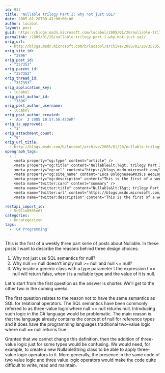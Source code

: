 ```yaml
---
id: 933
title: 'Nullable trilogy Part I: why not just SQL?'
date: 2005-01-20T09:41:00+00:00
author: lucabol
layout: post
guid: https://blogs.msdn.microsoft.com/lucabol/2005/01/20/nullable-trilogy-part-i-why-not-just-sql/
permalink: /2005/01/20/nullable-trilogy-part-i-why-not-just-sql/
orig_url:
  - http://blogs.msdn.microsoft.com/b/lucabol/archive/2005/01/20/357353.aspx
orig_site_id:
  - "3896"
orig_post_id:
  - "357353"
orig_parent_id:
  - "357353"
orig_thread_id:
  - "357353"
orig_application_key:
  - lucabol
orig_post_author_id:
  - "3896"
orig_post_author_username:
  - lucabol
orig_post_author_created:
  - 'Apr  2 2005 10:57:56:453AM'
orig_is_approved:
  - "1"
orig_attachment_count:
  - "0"
orig_url_title:
  - http://blogs.msdn.com/b/lucabol/archive/2005/01/20/nullable-trilogy-part-i-why-not-just-sql.aspx
opengraph_tags:
  - |
    <meta property="og:type" content="article" />
    <meta property="og:title" content="Nullable&lt;T&gt; trilogy Part I: why not just SQL?" />
    <meta property="og:url" content="https://blogs.msdn.microsoft.com/lucabol/2005/01/20/nullable-trilogy-part-i-why-not-just-sql/" />
    <meta property="og:site_name" content="Luca Bolognese&#039;s WebLog" />
    <meta property="og:description" content="This is the first of a weekly three part serie of posts about Nullable&lt;T&gt;. In these posts I want to describe the reasons behind three design choices:1. Why not just use SQL semantics for null?2. Why null == null doesn't imply null &gt;= null and null &lt;= null?3. Why inside a generic class with a..." />
    <meta name="twitter:card" content="summary" />
    <meta name="twitter:title" content="Nullable&lt;T&gt; trilogy Part I: why not just SQL?" />
    <meta name="twitter:url" content="https://blogs.msdn.microsoft.com/lucabol/2005/01/20/nullable-trilogy-part-i-why-not-just-sql/" />
    <meta name="twitter:description" content="This is the first of a weekly three part serie of posts about Nullable&lt;T&gt;. In these posts I want to describe the reasons behind three design choices:1. Why not just use SQL semantics for null?2. Why null == null doesn't imply null &gt;= null and null &lt;= null?3. Why inside a generic class with a..." />
    
restapi_import_id:
  - 5c011e0505e67
categories:
  - Uncategorized
tags:
  - 'C# Programming'
---
```

This is the first of a weekly three part serie of posts about Nullable<T>. In these posts I want to describe the reasons behind three design choices:  
1. Why not just use SQL semantics for null?  
2. Why null == null doesn't imply null >= null and null <= null?  
3. Why inside a generic class with a type parameter t the expression t == null will return false, when t is a nullable type and the value of it is null.

Let's start from the first question as the answer is shorter. We'll get to the other two in the coming weeks.

The first question relates to the reason not to have the same semantics as SQL for relational operators. The SQL semantics have been commonly referred to as three-value logic where null == null returns null. Introducing such logic in the C# language would be problematic. The main reason is that the language already contains the concept of null for reference types and it does have the programming languages traditional two-value logic where null == null returns true.

Granted that we cannot change this definition, then the addition of three-value logic just for some types would be confusing. We would need, for example, to create a new NullableString class to be able to apply three-value logic operators to it. More generally, the presence in the same code of two value logic and three value logic operators would make the code quite difficult to write, read and maintain.

&nbsp;